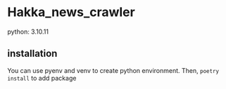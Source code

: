 # Hakka_news_crawler

python: 3.10.11

## installation

You can use pyenv and venv to create python environment.
Then, `poetry install` to add package
